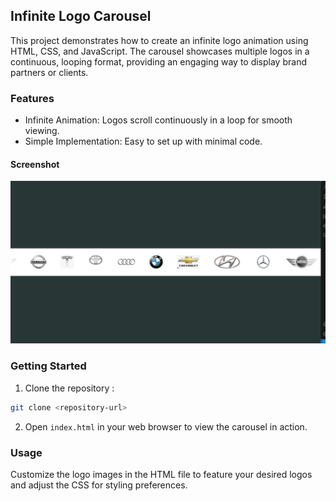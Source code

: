 ## Infinite Logo Carousel

This project demonstrates how to create an infinite logo animation using HTML, CSS, and JavaScript. The carousel showcases multiple logos in a continuous, looping format, providing an engaging way to display brand partners or clients.

### Features

- Infinite Animation: Logos scroll continuously in a loop for smooth viewing.
- Simple Implementation: Easy to set up with minimal code.

#### Screenshot

<img src="./images/shot.png"/>

### Getting Started

1. Clone the repository :

```bash
git clone <repository-url>
```

2. Open `index.html` in your web browser to view the carousel in action.

### Usage

Customize the logo images in the HTML file to feature your desired logos and adjust the CSS for styling preferences.

